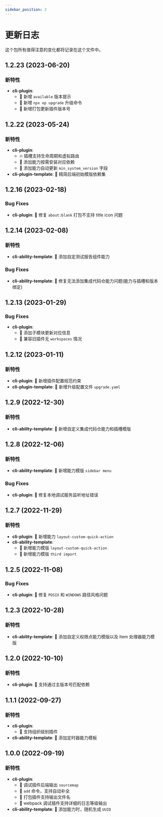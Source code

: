 ```yaml
---
sidebar_position: 3
---
```


# 更新日志

这个包所有值得注意的变化都将记录在这个文件中。

## 1.2.23 (2023-06-20)

### 新特性

- **cli-plugin**:
  - 🌟 新增 `available` 版本提示
  - 🌟 新增 `npx op upgrade` 升级命令
  - 🌟 新增打包更新插件版本号

## 1.2.22 (2023-05-24)

### 新特性

- **cli-plugin**:
  - 🔥 插槽支持生命周期和虚拟路由
  - 🌟 添加能力按需安装对应依赖
  - 🌟 添加能力自动更新 `min_system_version` 字段
- **cli-plugin-template**: 🌟 精简后端初始模版依赖集

## 1.2.16 (2023-02-18)

### Bug Fixes

- **cli-plugin**: 🐞 修复 `about:blank` 打包不支持 title icon 问题

## 1.2.14 (2023-02-08)

### 新特性

- **cli-ability-template**: 🌟 添加自定测试报告组件能力

### Bug Fixes

- **cli-ability-template**: 🐞 修复无法添加集成代码仓能力问题(能力与插槽和版本绑定)

## 1.2.13 (2023-01-29)

### Bug Fixes

- **cli-plugin**:
  - 🐞 添加子模块更新对应信息
  - 🐞 兼容旧插件无 `workspaces` 情况

## 1.2.12 (2023-01-11)

### 新特性

- **cli-plugin**: 🌟 新增插件配置规范约束
- **cli-plugin-template**: 🌟 新增升级配置文件 `upgrade.yaml`

## 1.2.9 (2022-12-30)

### 新特性

- **cli-ability-template**: 🌟 新增自定义集成代码仓能力和插槽模版

## 1.2.8 (2022-12-06)

### 新特性

- **cli-ability-template**: 🌟 新增能力模版 `sidebar menu`

### Bug Fixes

- **cli-plugin**: 🐞 修复本地调试服务监听地址错误

## 1.2.7 (2022-11-29)

### 新特性

- **cli-plugin**: 🌟 新增能力 `layout-custom-quick-action`
- **cli-ability-template**:
  - 🌟 新增能力模版 `layout-custom-quick-action`
  - 🌟 新增能力模版 `third import`

## 1.2.5 (2022-11-08)

### Bug Fixes

- **cli-plugin**: 🐞 修复 `POSIX` 和 `WINDOWS` 路径风格问题

## 1.2.3 (2022-10-28)

### 新特性

- **cli-ability-template**: 🌟 添加自定义权限点能力模版以及 item 处理器能力模版

## 1.2.0 (2022-10-10)

### 新特性

- **cli-plugin**: 🌟 支持通过主版本号匹配依赖

## 1.1.1 (2022-09-27)

### 新特性

- **cli-plugin**:
  - 🌟 支持组织级别插件
- **cli-ability-template**: 🌟 添加定时器能力模板

## 1.0.0 (2022-09-19)

### 新特性

- **cli-plugin**:
  - 🌟 调试插件后端输出 `sourcemap`
  - 🌟 `add` 命令，支持自动补全
  - 🌟 打包插件支持输出文件名
  - 🌟 webpack 调试插件支持详细的日志等级输出
- **cli-ability-template**: 🌟 添加能力时，随机生成 `UUID`
